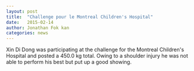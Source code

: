 ```yaml
---
layout: post
title:  "Challenge pour le Montreal Children's Hospital"
date:   2015-02-14
author: Jonathan Fok kan
categories: news
---
```

Xin Di Dong was participating at the challenge for the Montreal Children's
Hospital and posted a 450.0 kg total. Owing to a shoulder injury he was not
able to perform his best but put up a good showing.